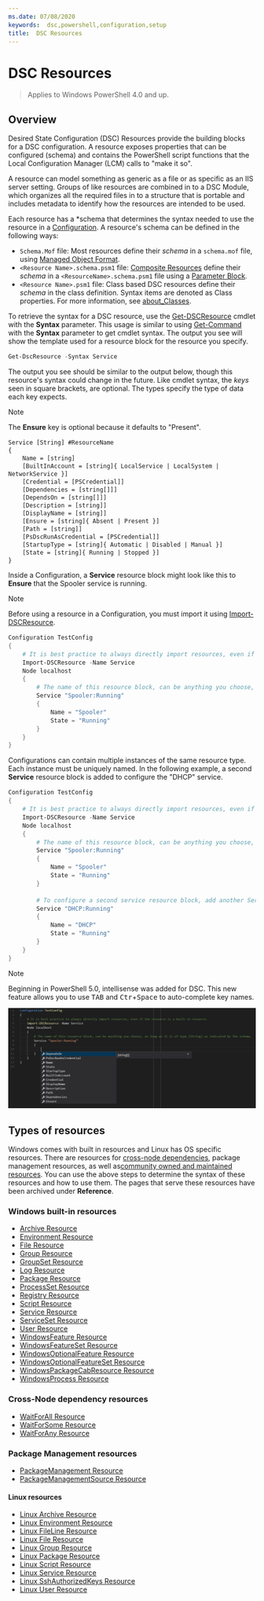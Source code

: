 ```yaml
---
ms.date: 07/08/2020
keywords:  dsc,powershell,configuration,setup
title:  DSC Resources
---
```


# DSC Resources

> Applies to Windows PowerShell 4.0 and up.

## Overview

Desired State Configuration (DSC) Resources provide the building blocks for a DSC configuration. A
resource exposes properties that can be configured (schema) and contains the PowerShell script
functions that the Local Configuration Manager (LCM) calls to "make it so".

A resource can model something as generic as a file or as specific as an IIS server setting. Groups
of like resources are combined in to a DSC Module, which organizes all the required files in to a
structure that is portable and includes metadata to identify how the resources are intended to be
used.

Each resource has a *schema that determines the syntax needed to use the resource in a [Configuration](../configurations/configurations.md).
A resource's schema can be defined in the following ways:

- `Schema.Mof` file: Most resources define their _schema_ in a `schema.mof` file, using [Managed Object Format](/windows/desktop/wmisdk/managed-object-format--mof-).
- `<Resource Name>.schema.psm1` file: [Composite Resources](../configurations/compositeConfigs.md)
  define their _schema_ in a `<ResourceName>.schema.psm1` file using a [Parameter Block](/powershell/module/microsoft.powershell.core/about/about_functions?view=powershell-6#functions-with-parameters).
- `<Resource Name>.psm1` file: Class based DSC resources define their _schema_ in the class
  definition. Syntax items are denoted as Class properties. For more information, see [about_Classes](/powershell/module/psdesiredstateconfiguration/about/about_classes_and_dsc).

To retrieve the syntax for a DSC resource, use the [Get-DSCResource](/powershell/module/PSDesiredStateConfiguration/Get-DscResource)
cmdlet with the **Syntax** parameter. This usage is similar to using [Get-Command](/powershell/module/microsoft.powershell.core/get-command)
with the **Syntax** parameter to get cmdlet syntax. The output you see will show the template used
for a resource block for the resource you specify.

```powershell
Get-DscResource -Syntax Service
```

The output you see should be similar to the output below, though this resource's syntax could change
in the future. Like cmdlet syntax, the _keys_ seen in square brackets, are optional. The types
specify the type of data each key expects.

> [!NOTE]
> The **Ensure** key is optional because it defaults to "Present".

```output
Service [String] #ResourceName
{
    Name = [string]
    [BuiltInAccount = [string]{ LocalService | LocalSystem | NetworkService }]
    [Credential = [PSCredential]]
    [Dependencies = [string[]]]
    [DependsOn = [string[]]]
    [Description = [string]]
    [DisplayName = [string]]
    [Ensure = [string]{ Absent | Present }]
    [Path = [string]]
    [PsDscRunAsCredential = [PSCredential]]
    [StartupType = [string]{ Automatic | Disabled | Manual }]
    [State = [string]{ Running | Stopped }]
}
```

Inside a Configuration, a **Service** resource block might look like this to **Ensure** that the
Spooler service is running.

> [!NOTE]
> Before using a resource in a Configuration, you must import it using [Import-DSCResource](../configurations/import-dscresource.md).

```powershell
Configuration TestConfig
{
    # It is best practice to always directly import resources, even if the resource is a built-in resource.
    Import-DSCResource -Name Service
    Node localhost
    {
        # The name of this resource block, can be anything you choose, as long as it is of type [String] as indicated by the schema.
        Service "Spooler:Running"
        {
            Name = "Spooler"
            State = "Running"
        }
    }
}
```

Configurations can contain multiple instances of the same resource type. Each instance must be
uniquely named. In the following example, a second **Service** resource block is added to configure
the "DHCP" service.

```powershell
Configuration TestConfig
{
    # It is best practice to always directly import resources, even if the resource is a built-in resource.
    Import-DSCResource -Name Service
    Node localhost
    {
        # The name of this resource block, can be anything you choose, as long as it is of type [String] as indicated by the schema.
        Service "Spooler:Running"
        {
            Name = "Spooler"
            State = "Running"
        }

        # To configure a second service resource block, add another Service resource block and use a unique name.
        Service "DHCP:Running"
        {
            Name = "DHCP"
            State = "Running"
        }
    }
}
```

> [!NOTE]
> Beginning in PowerShell 5.0, intellisense was added for DSC. This new feature allows you to use
> <kbd>TAB</kbd> and <kbd>Ctr</kbd>+<kbd>Space</kbd> to auto-complete key names.

![Resource Tab Completion](media/resources/resource-tabcompletion.png)

## Types of resources

Windows comes with built in resources and Linux has OS specific resources. There are resources for
[cross-node dependencies](../configurations/crossNodeDependencies.md), package management resources,
as well as[community owned and maintained resources](https://github.com/dsccommunity). You can use
the above steps to determine the syntax of these resources and how to use them. The pages that serve
these resources have been archived under **Reference**.

### Windows built-in resources

- [Archive Resource](../reference/resources/windows/archiveResource.md)
- [Environment Resource](../reference/resources/windows/environmentResource.md)
- [File Resource](../reference/resources/windows/fileResource.md)
- [Group Resource](../reference/resources/windows/groupResource.md)
- [GroupSet Resource](../reference/resources/windows/groupSetResource.md)
- [Log Resource](../reference/resources/windows/logResource.md)
- [Package Resource](../reference/resources/windows/packageResource.md)
- [ProcessSet Resource](../reference/resources/windows/ProcessSetResource.md)
- [Registry Resource](../reference/resources/windows/registryResource.md)
- [Script Resource](../reference/resources/windows/scriptResource.md)
- [Service Resource](../reference/resources/windows/serviceResource.md)
- [ServiceSet Resource](../reference/resources/windows/serviceSetResource.md)
- [User Resource](../reference/resources/windows/userResource.md)
- [WindowsFeature Resource](../reference/resources/windows/windowsFeatureResource.md)
- [WindowsFeatureSet Resource](../reference/resources/windows/windowsFeatureSetResource.md)
- [WindowsOptionalFeature Resource](../reference/resources/windows/windowsOptionalFeatureResource.md)
- [WindowsOptionalFeatureSet Resource](../reference/resources/windows/windowsOptionalFeatureSetResource.md)
- [WindowsPackageCabResource Resource](../reference/resources/windows/windowsPackageCabResource.md)
- [WindowsProcess Resource](../reference/resources/windows/windowsProcessResource.md)

### Cross-Node dependency resources

- [WaitForAll Resource](../reference/resources/windows/waitForAllResource.md)
- [WaitForSome Resource](../reference/resources/windows/waitForSomeResource.md)
- [WaitForAny Resource](../reference/resources/windows/waitForAnyResource.md)

### Package Management resources

- [PackageManagement Resource](../reference/resources/packagemanagement/PackageManagementDscResource.md)
- [PackageManagementSource Resource](../reference/resources/packagemanagement/PackageManagementSourceDscResource.md)

#### Linux resources

- [Linux Archive Resource](../reference/resources/linux/lnxArchiveResource.md)
- [Linux Environment Resource](../reference/resources/linux/lnxEnvironmentResource.md)
- [Linux FileLine Resource](../reference/resources/linux/lnxFileLineResource.md)
- [Linux File Resource](../reference/resources/linux/lnxFileResource.md)
- [Linux Group Resource](../reference/resources/linux/lnxGroupResource.md)
- [Linux Package Resource](../reference/resources/linux/lnxPackageResource.md)
- [Linux Script Resource](../reference/resources/linux/lnxScriptResource.md)
- [Linux Service Resource](../reference/resources/linux/lnxServiceResource.md)
- [Linux SshAuthorizedKeys Resource](../reference/resources/linux/lnxSshAuthorizedKeysResource.md)
- [Linux User Resource](../reference/resources/linux/lnxUserResource.md)
